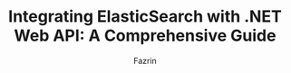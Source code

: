 ---
title: "Integrating ElasticSearch with .NET Web API: A Comprehensive Guide"
description: "Learn how to set up ElasticSearch locally and integrate it with a .NET Web API for powerful search capabilities"
author: "Fazrin"
authorImage: "@/images/blog/avatar.png"
authorImageAlt: "Avatar Description"
pubDate: 2024-02-10
cardImage: "@/images/blog/elastic-search.webp"
cardImageAlt: "Man in black sweatpants using DEWALT circular saw and cutting a wood plank"
readTime: 5
tags: ["elasticsearch", "dotnet", "webapi", "docker"]
contents: [
        "Elastic Search offers several benefits, including high-performance search, real-time search, full-text search, faceting, geolocation search, analytics capabilities, ease of use, scalability, reliability, and open-source nature. These features make it a popular choice for search and analytics applications, as it can handle large datasets, provide fast and accurate results, and be easily integrated into different systems.",
        "Setting up Elastic Search Locally using Docker Compose involves creating a docker-compose.yml file that defines two services: Elasticsearch and Kibana. The Elasticsearch service runs a single node of Elastic search version 8.15.0, while the Kibana service provides a web interface for visualizing and interacting with your data.",
        "Integrating Elastic Search with a .NET Web API requires installing the Elastic.Clients.Elasticsearch NuGet package and creating necessary models and services. The IElasticService interface defines methods for interacting with Elastic search, such as creating indexes, adding or updating users, and retrieving data.",
        "The ElasticService class implements the IElasticService interface, providing the actual implementation for interacting with Elastic search. It uses the ElasticsearchClient to perform operations like indexing, searching, and deleting documents.",
        "Configuring the .NET Web API to use Elastic search involves adding Elastic search settings to the appsettings.json file and registering the ElasticService with the dependency injection container in the Program.cs file.",
        "Creating an Elastic Search Controller allows for exposing endpoints to perform CRUD operations on users stored in Elastic search. The UsersController defines methods for creating indexes, adding users, updating users, retrieving users, and deleting users."
]
---